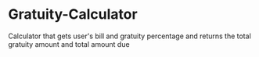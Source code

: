 # Gratuity-Calculator
Calculator that gets user's bill and gratuity percentage and returns the total gratuity amount and total amount due
